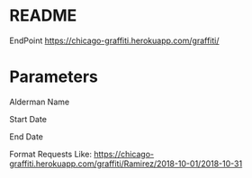 # README

EndPoint
https://chicago-graffiti.herokuapp.com/graffiti/

# Parameters

Alderman Name

Start Date

End Date

Format Requests Like:
https://chicago-graffiti.herokuapp.com/graffiti/Ramirez/2018-10-01/2018-10-31
